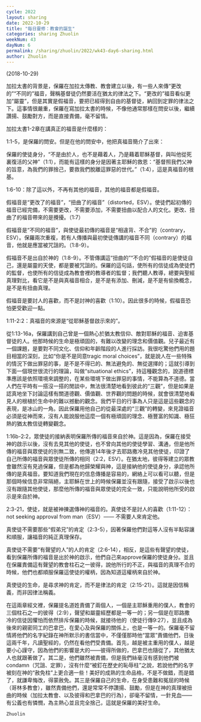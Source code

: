 ```yaml
---
cycle: 2022
layout: sharing
date: 2022-10-29
title: "每日靈修：教會的誕生"
categories: sharing Zhuolin
weekNum: 43
dayNum: 6
permalink: /sharing/zhuolin/2022/wk43-day6-sharing.html
author: Zhuolin
---
```

(2018-10-29)

加拉太書的背景是，保羅在加拉太傳教、教會建立以後，有一些人來傳“更改的”“不同的”福音，聲稱基督徒仍然要活在猶太的律法之下。“更改的”福音看似更加“屬靈”，但是其實是假福音，要把已經得到自由的基督徒，納回到定罪的律法之下。這事情很嚴重，保羅在寫加拉太書的時候，不像他通常那樣在問安以後，繼續讚揚、鼓勵對方，而是直接責備，毫不留情。

加拉太書1-2章在講真正的福音是什麼樣的：

1:1-5，是保羅的問安。但是在他的問安中，他把真福音簡介了出來：

保羅的使徒身分，“不是由於人，也不是藉着人，乃是藉着耶穌基督，與叫他從死裏復活的父神”（1:1），而能有這樣的身分是因著主耶穌的救恩：“基督照我們父神的旨意，為我們的罪捨己，要救我們脫離這罪惡的世代。”（1:4），這是真福音的根基。

1:6-10：除了這以外，不再有其他的福音，其他的福音都是假福音。

假福音是“更改了的福音”，“扭曲了的福音”（distorted，ESV）。使徒們起初傳的福音已經完備，不需要更改，不需要添加，不需要扭曲以配合人的文化。更改、扭曲了的福音帶來的是攪擾。（1:7）

假福音是“不同的福音”，與使徒最初傳的福音是“相違背、不合”的（contrary，ESV）。保羅兩次重複，若有人傳播與最初使徒傳講的福音不同（contrary）的福音，他就是應當被咒詛的。（1:8-9）。

假福音不是出自於神的（1:8-9）。不管傳講這“扭曲的”“不合的”假福音的是使徒自己，還是屬靈的天使，都是要被咒詛的。保羅的這句話，使所有的信徒成為使徒們的監督，也使所有的信徒成為教會裡的教導者的監督；我們聽人教導，總要與聖經真理對比，看它是不是與真福音相合，是不是有添加、刪減，是不是有偷換概念，是不是有扭曲真理。

假福音是要討人的喜歡，而不是討神的喜歡（1:10）。因此很多的時候，假福音恐怕更受歡迎一點。

1:11-2:2：真福音的來源是“從耶穌基督啟示來的”。

從1:13-16a，保羅講到自己曾是一個熱心於猶太教信仰、敵對耶穌的福音、迫害基督徒的人。他那時候的生命是極頑固的，有難以改變的理念和價值觀。兒子最近有一個課題，是要對不同文化、信仰和年齡階段的人進行採訪。我很吃驚他們用的題目相當的深刻，比如“你是不是同意tragic moral choices”，就是說人在一些特殊的情況下做出罪惡的事，是不是不得已的、無法避免的、無從選擇的；這就引導到下面一個現世很流行的理論，叫做“situational ethics”，持這種觀念的，說道德標準應該是依照環境來調整的，在某些環境下做出罪惡的事情，不能算為不道德。當人們在平時有一搭沒一搭的閒談中，無法很清楚地看到彼此的“三觀”，但是如果是認真地坐下討論這樣有關道德觀、價值觀、世界觀的問題的時候，就會很清楚地看見人的根植於生命中的難以撼動的觀念。我們平日的行事為人只是這是這些觀念的表現，是冰山的一角。因此保羅用他自己的從最深處的“三觀”的轉變，來見證福音必須是從神而來，沒有人能說服他這麼一個有極頑固的理念、極豐富的知識、極狂熱的猶太教信徒轉變觀念。

1:16b-2:2，眾使徒的接納表明保羅所傳的福音來自於神。這是因為，保羅在接受神的啟示以後，沒有去見其他的使徒，也不曾向其他的使徒學習、溝通，但是他所傳的福音與眾使徒的別無二致，他傳道14年後才去耶路撒冷見其他使徒，印證了自己所傳的福音與眾使徒所傳的相同（2:2，ESV）。在猶太地，彼得等建立的眾教會雖然沒有見過保羅，但是都為他歸榮耀與神，這是接納他的使徒身分，承認他所傳的是真福音。要知道我們現在的信息傳播是容易的，網絡上可以看可以聽，但是那個時候信息非常隔絕，主耶穌在世上的時候保羅並沒有跟隨，接受了啟示以後也沒有跟隨其他使徒，那麼他所傳的福音與眾使徒的完全一致，只能說明他所受的啟示是來自於神。

2:3-21，使徒，就是被神揀選傳神的福音的。真使徒不是討人的喜歡（1:11-12）：not seeking approval from man（ESV）—— 不需要人來肯定他。

真使徒不需要那些“假弟兄”的肯定（2:3-5），因著保羅他們對這等人沒有半點容讓和順服，讓福音的純正真理保存。

真使徒不需要“有聲望的人”的人的肯定（2:6-14），相反，是這些有聲望的使徒，看到保羅所傳的福音是出於神的啟示，他們自己來approve保羅的使徒身分。並且在保羅責備這有聲望的教會柱石之一彼得，說他所行的不正，與福音的真理不合的時候，他們也都順服保羅這使徒的權柄，因為知道這權柄來自於神。

真使徒的生命，是尋求神的肯定，而不是律法的肯定（2:15-21）。這就是因信稱義，而非因律法稱義。

在這兩章經文裡，保羅提名道姓責備了兩個人，一個是主耶穌重用的僕人，教會的三個柱石之一的彼得（2:9），聲望和屬靈經歷都是一等一的；另一個是在耶路撒冷的信徒因懼怕而依然排斥保羅的時候，就接待他的（使徒行傳9:27），並且成為後來的親密同工的巴拿巴，在愛心及與保羅的關係上，也是一等一的。保羅毫不留情將他們的名字紀錄在神所默示的書信當中，不僅僅那時他“當眾”責備他們，日後這兩千年，凡讀聖經的，仍然在看他們受責備。首先，越是被主重用的僕人，越是要小心謹守，因為他們的影響是大的——彼得所做的，巴拿巴也隨從了，其他猶太人也就跟著做了。其二是，他們雖然被責備，但是我們絲毫沒有感到他們被condamn（咒詛、定罪），沒有什麼“被釘在歷史的恥辱柱”之說，若說他們的名字被刻在神的“赦免柱”上更合適一些！美好的成熟的生命品格，不是不做錯，而是錯了，就謙卑悔改，得蒙赦免。其三是保羅自己的生命，在身受患難和冤屈的時候（哥林多教會），雖然責備他們，還是常常不停讚揚、鼓勵，但是在神的真理被扭曲的時候（加拉太教會、以及彼得和巴拿巴的行為），卻毫不留情，一針見血——有公義也有憐憫，為主熱心並且完全捨己，這就是保羅的美好生命。

`Zhuolin`
